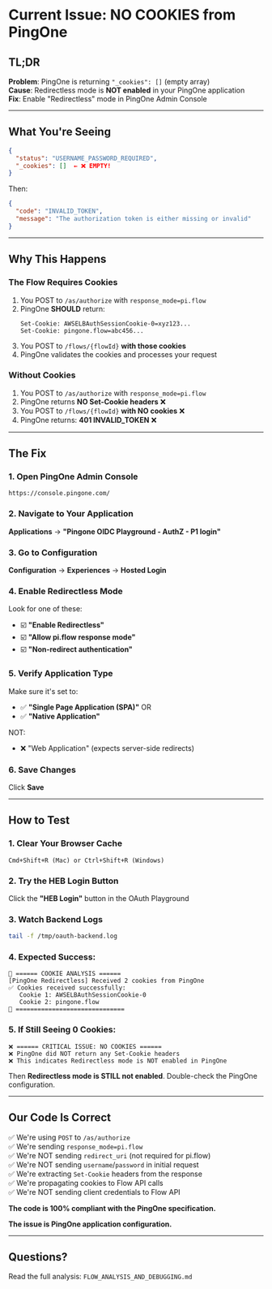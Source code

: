 # Current Issue: NO COOKIES from PingOne

## TL;DR

**Problem**: PingOne is returning `"_cookies": []` (empty array)  
**Cause**: Redirectless mode is **NOT enabled** in your PingOne application  
**Fix**: Enable "Redirectless" mode in PingOne Admin Console

---

## What You're Seeing

```json
{
  "status": "USERNAME_PASSWORD_REQUIRED",
  "_cookies": []  ← ❌ EMPTY!
}
```

Then:
```json
{
  "code": "INVALID_TOKEN",
  "message": "The authorization token is either missing or invalid"
}
```

---

## Why This Happens

### The Flow Requires Cookies

1. You POST to `/as/authorize` with `response_mode=pi.flow`
2. PingOne **SHOULD** return:
   ```http
   Set-Cookie: AWSELBAuthSessionCookie-0=xyz123...
   Set-Cookie: pingone.flow=abc456...
   ```
3. You POST to `/flows/{flowId}` **with those cookies**
4. PingOne validates the cookies and processes your request

### Without Cookies

1. You POST to `/as/authorize` with `response_mode=pi.flow`
2. PingOne returns **NO Set-Cookie headers** ❌
3. You POST to `/flows/{flowId}` **with NO cookies** ❌
4. PingOne returns: **401 INVALID_TOKEN** ❌

---

## The Fix

### 1. Open PingOne Admin Console
`https://console.pingone.com/`

### 2. Navigate to Your Application
**Applications** → **"Pingone OIDC Playground - AuthZ - P1 login"**

### 3. Go to Configuration
**Configuration** → **Experiences** → **Hosted Login**

### 4. Enable Redirectless Mode
Look for one of these:
- ☑️ **"Enable Redirectless"**
- ☑️ **"Allow pi.flow response mode"**
- ☑️ **"Non-redirect authentication"**

### 5. Verify Application Type
Make sure it's set to:
- ✅ **"Single Page Application (SPA)"** OR
- ✅ **"Native Application"**

NOT:
- ❌ "Web Application" (expects server-side redirects)

### 6. Save Changes
Click **Save**

---

## How to Test

### 1. Clear Your Browser Cache
```
Cmd+Shift+R (Mac) or Ctrl+Shift+R (Windows)
```

### 2. Try the HEB Login Button
Click the **"HEB Login"** button in the OAuth Playground

### 3. Watch Backend Logs
```bash
tail -f /tmp/oauth-backend.log
```

### 4. Expected Success:
```
🍪 ====== COOKIE ANALYSIS ======
[PingOne Redirectless] Received 2 cookies from PingOne
✅ Cookies received successfully:
   Cookie 1: AWSELBAuthSessionCookie-0
   Cookie 2: pingone.flow
🍪 ==============================
```

### 5. If Still Seeing 0 Cookies:
```
❌ ====== CRITICAL ISSUE: NO COOKIES ======
❌ PingOne did NOT return any Set-Cookie headers
❌ This indicates Redirectless mode is NOT enabled in PingOne
```

Then **Redirectless mode is STILL not enabled**. Double-check the PingOne configuration.

---

## Our Code Is Correct

✅ We're using `POST` to `/as/authorize`  
✅ We're sending `response_mode=pi.flow`  
✅ We're NOT sending `redirect_uri` (not required for pi.flow)  
✅ We're NOT sending `username`/`password` in initial request  
✅ We're extracting `Set-Cookie` headers from the response  
✅ We're propagating cookies to Flow API calls  
✅ We're NOT sending client credentials to Flow API  

**The code is 100% compliant with the PingOne specification.**

**The issue is PingOne application configuration.**

---

## Questions?

Read the full analysis: `FLOW_ANALYSIS_AND_DEBUGGING.md`


